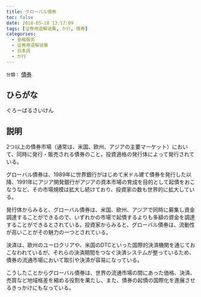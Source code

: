 ```yaml
---
title: グローバル債券
toc: false
date: 2018-05-18 13:17:09
tags: [证券用语解说集, か行, 債券]
categories:
  - 金融服务
  - 证券用语解说集
  - 日本語
  - か行
---
```


`分類：` [債券](/tags/債券/)

## ひらがな

ぐろーばるさいけん

## 説明

2つ以上の債券市場（通常は、米国、欧州、アジアの主要マーケット）において、同時に発行・販売される債券のこと。投資適格の発行体によって発行されている。

グローバル債券は、1989年に世界銀行がはじめて米ドル建て債券を発行した以降、1991年にアジア開発銀行がアジアの資本市場の育成を目的として起債をおこなうなど、その市場規模は拡大し続けており、投資家の数も世界的に拡大している。

発行体からみると、グローバル債券は、米国、欧州、アジアで同時に募集し資金調達することができるので、いずれかの市場で起債するよりも多額の資金を調達することができるとされている。投資家からみると、グローバル債券は、流動性が高いことがその魅力の一つとされている。

決済は、欧州のユーロクリアや、米国のDTCといった国際的決済機関を通じておこなわれているが、それらの決済期間をつなぐ決済システムが整っているため、債券の流通市場において取引や決済が容易になっている。

こうしたことからグローバル債券は、世界の流通市場の間にあった価格、決済、売買など地域格差を縮める役割を果たし、また、債券の起債の国際化を進展させるきっかけにもなっている。
